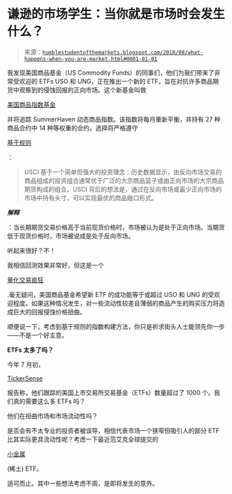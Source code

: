 <!--yml

类别：未分类

日期：2024-05-18 04:42:53

-->

# 谦逊的市场学生：当你就是市场时会发生什么？

> 来源：[`humblestudentofthemarkets.blogspot.com/2010/08/what-happens-when-you-are-market.html#0001-01-01`](https://humblestudentofthemarkets.blogspot.com/2010/08/what-happens-when-you-are-market.html#0001-01-01)

我发现美国商品基金（US Commodity Funds）的同事们，他们为我们带来了非常受欢迎的 ETFs USO 和 UNG，正在推出一个新的 ETF，旨在对抗许多商品期货中观察到的侵蚀回报的正向市场。这个新基金叫做

[美国商品指数基金](http://www.bloomberg.com/news/2010-08-10/commodity-etf-tracking-yale-professors-index-of-raw-material-mix-debuts.html)

并将追踪 SummerHaven 动态商品指数。该指数将每月重新平衡，并持有 27 种商品合约中 14 种等权重的合约。选择将严格遵守

[基于规则](http://etfdb.com/index/summerhaven-dynamic-commodity-index-total-return/)

：

> USCI 基于一个简单但强大的投资理念：历史数据显示，由反向市场交易的商品组成的投资组合通常优于广泛的大宗商品篮子或由正向市场的大宗商品期货构成的组合。USCI 背后的想法是，通过在反向市场或最少正向市场的市场中持有头寸，可以实现最优的商品敞口形式。

***解释***

：当长期期货交易价格高于当前现货价格时，市场被认为是处于正向市场。当期货低于现货价格时，市场被说成是处于反向市场。

听起来很好？不！

我相信回测效果非常好，但这是一个

[量化交易疯狂](http://humblestudentofthemarkets.blogspot.com/2007/12/surviving-and-prospering-as-quant.html)

.毫无疑问，美国商品基金希望新 ETF 的成功能等于或超过 USO 和 UNG 的受欢迎程度。如果这种情况发生，对一些流动性较差且薄弱的商品产生的购买压力将造成巨大的回报侵蚀价格扭曲。

顺便说一下，考虑到基于规则的指数构建方法，你只是祈求街头人士能领先你一步——不是一个好主意。

**ETFs 太多了吗？**

今年 7 月初，

[TickerSense](http://tickersense.typepad.com/ticker_sense/2010/07/etfs-number-over-1000.html)

报告称，他们跟踪的美国上市交易所交易基金（ETFs）数量超过了 1000 个。我们真的需要这么多 ETFs 吗？

他们在扭曲市场和市场流动性吗？

是否会有不太专业的投资者被误导，相信代表市场一个狭窄但吸引人的部分 ETF 比其实际更具流动性呢？考虑一下最近范艾克全球提交的

[小金属](http://www.etftrends.com/2010/07/minor-metals-may-next-etf-treatment/)

(稀土) ETF。

适可而止。其中一些想法考虑不周，是即将发生的意外。
